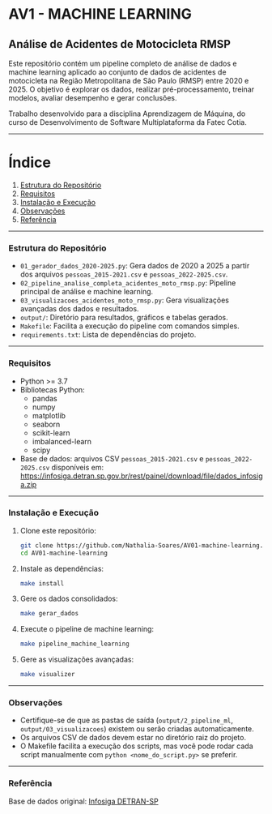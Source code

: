 # AV1 - MACHINE LEARNING
## Análise de Acidentes de Motocicleta RMSP

Este repositório contém um pipeline completo de análise de dados e machine learning aplicado ao conjunto de dados de acidentes de motocicleta na Região Metropolitana de São Paulo (RMSP) entre 2020 e 2025. O objetivo é explorar os dados, realizar pré-processamento, treinar modelos, avaliar desempenho e gerar conclusões.

Trabalho desenvolvido para a disciplina Aprendizagem de Máquina, do curso de Desenvolvimento de Software Multiplataforma da Fatec Cotia.

---

# Índice

1. [Estrutura do Repositório](#estrutura-do-repositório)
2. [Requisitos](#requisitos)
3. [Instalação e Execução](#instalação-e-execução)
4. [Observações](#observações)
5. [Referência](#referência)

---

### Estrutura do Repositório

- `01_gerador_dados_2020-2025.py`: Gera dados de 2020 a 2025 a partir dos arquivos `pessoas_2015-2021.csv` e `pessoas_2022-2025.csv`.
- `02_pipeline_analise_completa_acidentes_moto_rmsp.py`: Pipeline principal de análise e machine learning.
- `03_visualizacoes_acidentes_moto_rmsp.py`: Gera visualizações avançadas dos dados e resultados.
- `output/`: Diretório para resultados, gráficos e tabelas gerados.
- `Makefile`: Facilita a execução do pipeline com comandos simples.
- `requirements.txt`: Lista de dependências do projeto.

---

### Requisitos

- Python >= 3.7
- Bibliotecas Python:
   - pandas
   - numpy
   - matplotlib
   - seaborn
   - scikit-learn
   - imbalanced-learn
   - scipy
- Base de dados: arquivos CSV `pessoas_2015-2021.csv` e `pessoas_2022-2025.csv` disponíveis em:  
  https://infosiga.detran.sp.gov.br/rest/painel/download/file/dados_infosiga.zip

---

### Instalação e Execução

1. Clone este repositório:
   ```bash
   git clone https://github.com/Nathalia-Soares/AV01-machine-learning.git
   cd AV01-machine-learning
   ```

2. Instale as dependências:
   ```bash
   make install
   ```

3. Gere os dados consolidados:
   ```bash
   make gerar_dados
   ```

4. Execute o pipeline de machine learning:
   ```bash
   make pipeline_machine_learning
   ```

5. Gere as visualizações avançadas:
   ```bash
   make visualizer
   ```

---

### Observações

- Certifique-se de que as pastas de saída (`output/2_pipeline_ml`, `output/03_visualizacoes`) existem ou serão criadas automaticamente.
- Os arquivos CSV de dados devem estar no diretório raiz do projeto.
- O Makefile facilita a execução dos scripts, mas você pode rodar cada script manualmente com `python <nome_do_script.py>` se preferir.

---

### Referência

Base de dados original: [Infosiga DETRAN-SP](https://infosiga.detran.sp.gov.br/rest/painel/download/file/dados_infosiga.zip)


